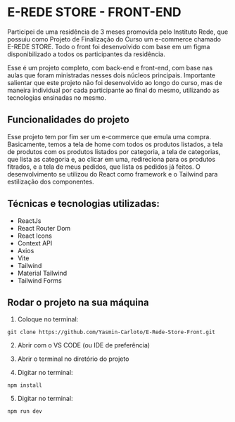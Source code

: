 ﻿# E-REDE STORE - FRONT-END

Participei de uma residência de 3 meses promovida pelo Instituto Rede, que possuiu como Projeto de Finalização do Curso um e-commerce chamado E-REDE STORE. Todo o front foi desenvolvido com base em um figma disponibilizado a todos os participantes da residência.

Esse é um projeto completo, com back-end e front-end, com base nas aulas que foram ministradas nesses dois núcleos principais.
Importante salientar que este projeto não foi desenvolvido ao longo do curso, mas de maneira individual por cada participante ao final do mesmo, utilizando as tecnologias ensinadas no mesmo.

## Funcionalidades do projeto
Esse projeto tem por fim ser um e-commerce que emula uma compra. Basicamente, temos a tela de home com todos os produtos listados, a tela de produtos com os produtos listados por categoria, a tela de categorias, que lista as categoria e, ao clicar em uma, redireciona para os produtos fitrados, e a tela de meus pedidos, que lista os pedidos já feitos. O desenvolvimento se utilizou do React como framework e o Tailwind para estilização dos componentes.

## Técnicas e tecnologias utilizadas:
* ReactJs
* React Router Dom
* React Icons
* Context API
* Axios
* Vite
* Tailwind
* Material Tailwind
* Tailwind Forms

## Rodar o projeto na sua máquina 

1. Coloque no terminal:
```
git clone https://github.com/Yasmin-Carloto/E-Rede-Store-Front.git
```

2. Abrir com o VS CODE (ou IDE de preferência)

3. Abrir o terminal no diretório do projeto

4. Digitar no terminal:
```
npm install
```

5. Digitar no terminal:
```
npm run dev
```